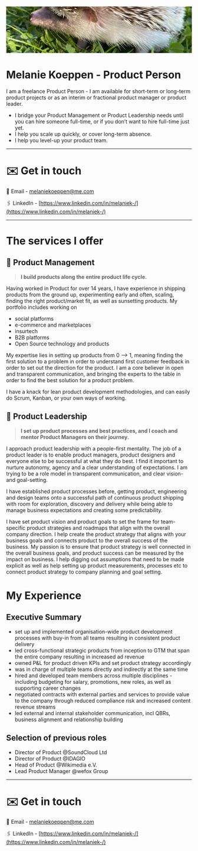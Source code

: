 ![header](./1602164824353.jpg)

# Melanie Koeppen - Product Person

I am a freelance Product Person - I am available for short-term or long-term product projects or as an interim or fractional product manager or product leader. 

- I bridge your Product Management or Product Leadership needs until you can hire someone full-time, or if you don’t want to hire full-time just yet.
- I help you scale up quickly, or cover long-term absence. 
- I help you level-up your product team.

---

# ✉️ Get in touch


📧 Email - melaniekoeppen@me.com

🖇️ LinkedIn - [https://www.linkedin.com/in/melaniek-/](https://www.linkedin.com/in/melaniek-/)


---

# The services I offer

## 🧩 Product Management

> **I build products along the entire product life cycle.**

Having worked in Product for over 14 years, I have experience in shipping products from the ground up, experimenting early and often, scaling, finding the right product/market fit, as well as sunsetting products. My portfolio includes working on

- social platforms
- e-commerce and marketplaces
- insurtech
- B2B platforms
- Open Source technology and products

My expertise lies in setting up products from 0 --> 1, meaning finding the first solution to a problem in order to understand first customer feedback in order to set out the direction for the product. I am a core believer in open and transparent communication, and bringing the experts to the table in order to find the best solution for a product problem.

I have a knack for lean product development methodologies, and can easily do Scrum, Kanban, or your own ways of working.

## 🚀 Product Leadership

> **I set up product processes and best practices, and I coach and mentor Product Managers on their journey.**

I approach product leadership with a people-first mentality. The job of a product leader is to enable product managers, product designers and everyone else to be successful at what they do best. I find it important to nurture autonomy, agency and a clear understanding of expectations. I am trying to be a role model in transparent communication, and clear vision- and goal-setting.

I have established product processes before, getting product, engineering and design teams onto a successful path of continuous product shipping with room for exploration, discovery and delivery while being able to manage business expectations and creating some predictability.

I have set product vision and product goals to set the frame for team-specific product strategies and roadmaps that align with the overall company direction. I help create the product strategy that aligns with your business goals and connects product to the overall success of the business. My passion is to ensure that product strategy is well connected in the overall business goals, and product success can be measured by the impact on business. I help digging out assumptions that need to be made explicit as well as help setting up product measurements, processes etc to connect product strategy to company planning and goal setting.


# My Experience

## Executive Summary

- set up and implemented organisation-wide product development processes with buy-in from all teams resulting in consistent product delivery
- led cross-functional strategic products from inception to GTM that span the entire company resulting in increased ad revenue
- owned P&L for product driven KPIs and set product strategy accordingly
- was in charge of multiple teams directly and indirectly at the same time
- hired and developed team members across multiple disciplines - including budgeting for salary, promotions, new roles, as well as supporting career changes
- negotiated contracts with external parties and services to provide value to the company through reduced compliance risk and increased content revenue streams
- led external and internal stakeholder communication, incl QBRs, business alignment and relationship building

## Selection of previous roles

- Director of Product @SoundCloud Ltd
- Director of Product @IDAGIO
- Head of Product @Wikimedia e.V.
- Lead Product Manager @wefox Group

---

# ✉️ Get in touch


📧 Email - melaniekoeppen@me.com

🖇️ LinkedIn - [https://www.linkedin.com/in/melaniek-/](https://www.linkedin.com/in/melaniek-/)
